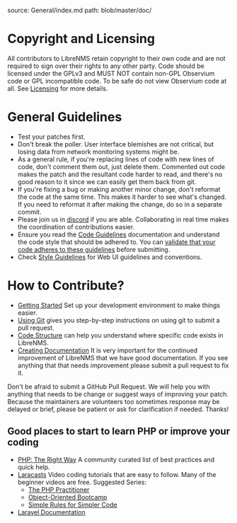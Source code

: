 source: General/index.md
path: blob/master/doc/

# Copyright and Licensing
All contributors to LibreNMS retain copyright to their own code and are not
required to sign over their rights to any other party. Code should be licensed
under the GPLv3 and MUST NOT contain non-GPL Observium code or GPL incompatible code.
To be safe do not view Observium code at all.  See [Licensing](Licensing.md) for more details.

# General Guidelines

- Test your patches first.
- Don't break the poller.  User interface blemishes are not critical, but
  losing data from network monitoring systems might be.
- As a general rule, if you're replacing lines of code with new lines of
  code, don't comment them out, just delete them.  Commented out code makes
  the patch and the resultant code harder to read, and there's no good
  reason to it since we can easily get them back from git.
- If you're fixing a bug or making another minor change, don't reformat the
  code at the same time.  This makes it harder to see what's changed.  If
  you need to reformat it after making the change, do so in a separate
  commit.
- Please join us in [discord](https://discord.gg/librenms) if you are able.
  Collaborating in real time makes the coordination of contributions easier.
- Ensure you read the [Code Guidelines](Code-Guidelines.md) documentation and understand the code
  style that should be adhered to. You can [validate that your code adheres to these guidelines](Validating-Code.md) before submitting.
- Check [Style Guidelines](Style-Guidelines.md) for Web UI guidelines and conventions.

# How to Contribute?

 - [Getting Started](Getting-Started.md) Set up your development environment to make things easier.
 - [Using Git](Using-Git.md) gives you step-by-step instructions on using git to submit a pull request.
 - [Code Structure](Code-Structure.md) can help you understand where specific code exists in LibreNMS.
 - [Creating Documentation](Creating-Documentation.md) It is very important for the continued
 improvement of LibreNMS that we have good documentation.  If you see anything that that needs improvement
 please submit a pull request to fix it.

Don't be afraid to submit a GitHub Pull Request.  We will help you with anything that needs to be change
or suggest ways of improving your patch.  Because the maintainers are volunteers too sometimes response may
be delayed or brief, please be patient or ask for clarification if needed. Thanks!

## Good places to start to learn PHP or improve your coding

- [PHP: The Right Way](http://www.phptherightway.com/) A community curated list of best practices and quick help.
- [Laracasts](https://laracasts.com/skills/php) Video coding tutorials that are easy to follow. Many of the beginner videos are free. Suggested Series:
  - [The PHP Practitioner](https://laracasts.com/series/php-for-beginners)
  - [Object-Oriented Bootcamp](https://laracasts.com/series/object-oriented-bootcamp-in-php)
  - [Simple Rules for Simpler Code](https://laracasts.com/series/simple-rules-for-simpler-code)
- [Laravel Documentation](https://laravel.com/docs/)
